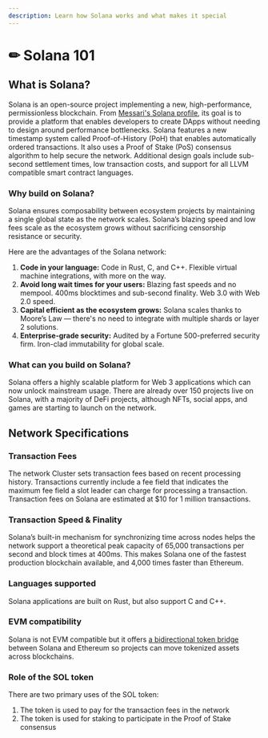 ```yaml
---
description: Learn how Solana works and what makes it special
---
```


# ✏ Solana 101

## **What is Solana?**

Solana is an open-source project implementing a new, high-performance, permissionless blockchain. From [Messari's Solana profile](https://messari.io/asset/solana/profile), its goal is to provide a platform that enables developers to create DApps without needing to design around performance bottlenecks. Solana features a new timestamp system called Proof-of-History \(PoH\) that enables automatically ordered transactions. It also uses a Proof of Stake \(PoS\) consensus algorithm to help secure the network. Additional design goals include sub-second settlement times, low transaction costs, and support for all LLVM compatible smart contract languages.

### **Why build on Solana?**

Solana ensures composability between ecosystem projects by maintaining a single global state as the network scales. Solana’s blazing speed and low fees scale as the ecosystem grows without sacrificing censorship resistance or security. 

Here are the advantages of the Solana network: 

1. **Code in your language:** Code in Rust, C, and C++. Flexible virtual machine integrations, with more on the way.
2. **Avoid long wait times for your users:** Blazing fast speeds and no mempool. 400ms blocktimes and sub-second finality. Web 3.0 with Web 2.0 speed.
3. **Capital efficient as the ecosystem grows:** Solana scales thanks to Moore’s Law — there's no need to integrate with multiple shards or layer 2 solutions.
4. **Enterprise-grade security:** Audited by a Fortune 500-preferred security firm. Iron-clad immutability for global scale.

### **What can you build on Solana?**

Solana offers a highly scalable platform for Web 3 applications which can now unlock mainstream usage. There are already over 150 projects live on Solana, with a majority of DeFi projects, although  NFTs, social apps, and games are starting to launch on the network. 

## **Network Specifications**

### **Transaction Fees**

The network Cluster sets transaction fees based on recent processing history. Transactions currently include a fee field that indicates the maximum fee field a slot leader can charge for processing a transaction.  
Transaction fees on Solana are estimated at $10 for 1 million transactions.

### **Transaction Speed & Finality**

Solana’s built-in mechanism for synchronizing time across nodes helps the network support a theoretical peak capacity of 65,000 transactions per second  and block times at 400ms. This makes Solana one of the fastest production blockchain available, and 4,000 times faster than Ethereum. 

### **Languages supported**

Solana applications are built on Rust, but also support C and C++. 

### **EVM compatibility**

Solana is not EVM compatible but it offers [a bidirectional token bridge](https://solana.com/wormhole) between Solana and Ethereum so projects can move tokenized assets across blockchains. 

### **Role of the SOL token**

There are two primary uses of the SOL token:

1. The token is used to pay for the transaction fees in the network
2. The token is used for staking to participate in the Proof of Stake consensus 



